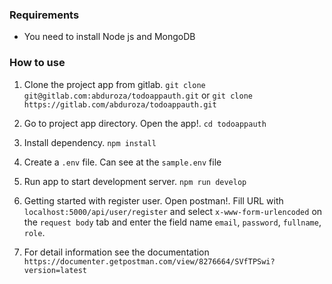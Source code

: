 ### Requirements
  - You need to install Node js and MongoDB

### How to use
1. Clone the project app from gitlab. 
  `git clone git@gitlab.com:abduroza/todoappauth.git` or `git clone https://gitlab.com/abduroza/todoappauth.git`

2. Go to project app directory. Open the app!.
  `cd todoappauth`

3. Install dependency. 
  `npm install`

4. Create a `.env` file. Can see at the `sample.env` file

5. Run app to start development server. 
  `npm run develop`

6. Getting started with register user.
  Open postman!. Fill URL with `localhost:5000/api/user/register` and select `x-www-form-urlencoded` on the `request body` tab and enter the field name `email`, `password`, `fullname`, `role`. 

7. For detail information see the documentation 
  `https://documenter.getpostman.com/view/8276664/SVfTPSwi?version=latest`

